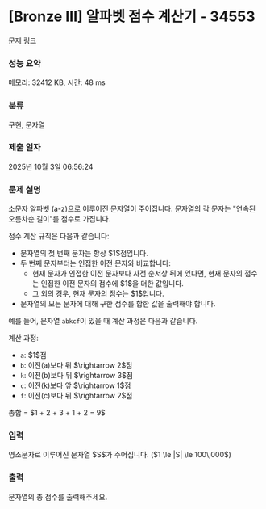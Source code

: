 # [Bronze III] 알파벳 점수 계산기 - 34553 

[문제 링크](https://www.acmicpc.net/problem/34553) 

### 성능 요약

메모리: 32412 KB, 시간: 48 ms

### 분류

구현, 문자열

### 제출 일자

2025년 10월 3일 06:56:24

### 문제 설명

<p>소문자 알파벳 (a-z)으로 이루어진 문자열이 주어집니다. 문자열의 각 문자는 "연속된 오름차순 길이"를 점수로 가집니다.</p>

<p>점수 계산 규칙은 다음과 같습니다:</p>

<ul>
<li>문자열의 첫 번째 문자는 항상 $1$점입니다.</li>
<li>두 번째 문자부터는 인접한 이전 문자와 비교합니다:
<ul>
<li>현재 문자가 인접한 이전 문자보다 사전 순서상 뒤에 있다면, 현재 문자의 점수는 인접한 이전 문자의 점수에 $1$을 더한 값입니다.</li>
<li>그 외의 경우, 현재 문자의 점수는 $1$입니다.</li>
</ul>
</li>
<li>문자열의 모든 문자에 대해 구한 점수를 합한 값을 출력해야 합니다.</li>
</ul>

<p>예를 들어, 문자열 <code>abkcf</code>이 있을 때 계산 과정은 다음과 같습니다.</p>

<p>계산 과정:</p>

<ul>
<li><code>a</code>: $1$점</li>
<li><code>b</code>: 이전(a)보다 뒤 $\rightarrow 2$점</li>
<li><code>k</code>: 이전(b)보다 뒤 $\rightarrow 3$점</li>
<li><code>c</code>: 이전(k)보다 앞 $\rightarrow 1$점</li>
<li><code>f</code>: 이전(c)보다 뒤 $\rightarrow 2$점</li>
</ul>

<p>총합 = $1 + 2 + 3 + 1 + 2 = 9$</p>

### 입력 

 <p>영소문자로 이루어진 문자열 $S$가 주어집니다. ($1 \le |S| \le 100\,000$)</p>

### 출력 

 <p>문자열의 총 점수를 출력해주세요.</p>

